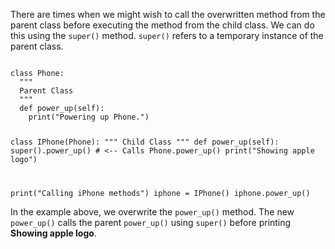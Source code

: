 There are times when we might wish to call the overwritten method from the parent class before executing the method from the child class. We can do this using the `super()` method. `super()` refers to a temporary instance of the parent class.

<codeblock language="python" type="lesson">
<code>
class Phone:
  """
  Parent Class
  """
  def power_up(self):
    print("Powering up Phone.")


class IPhone(Phone):
  """
  Child Class
  """
  def power_up(self):
    super().power_up() # <-- Calls Phone.power_up()
    print("Showing apple logo")


print("Calling iPhone methods")
iphone = IPhone()
iphone.power_up()
</code>
</codeblock>

In the example above, we overwrite the `power_up()` method. The new `power_up()` calls the parent `power_up()` using `super()` before printing **Showing apple logo**.

